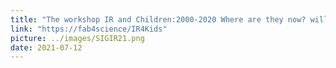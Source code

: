 ```yaml
---
title: "The workshop IR and Children:2000-2020 Where are they now? will be co-located with ACM SIGIR 2021"
link: "https://fab4science/IR4Kids"
picture: ../images/SIGIR21.png
date: 2021-07-12
---
```

